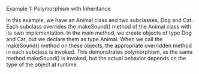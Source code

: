 Example 1: Polymorphism with Inheritance

In this example, we have an Animal class and two subclasses, Dog and Cat. Each subclass overrides the makeSound()
method of the Animal class with its own implementation. 
In the main method, we create objects of type Dog and Cat, but we declare them as type Animal. 
When we call the makeSound() method on these objects, the appropriate overridden method in each subclass is invoked. 
This demonstrates polymorphism, as the same method makeSound() is invoked, but the actual behavior depends on the type of the object at runtime.
